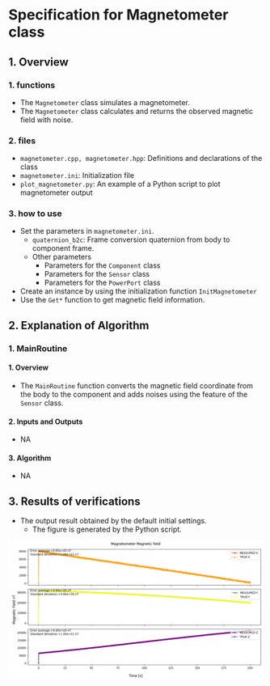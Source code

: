 # Specification for Magnetometer class

## 1.  Overview
### 1. functions 
- The `Magnetometer` class simulates a magnetometer.
- The `Magnetometer` class calculates and returns the observed magnetic field with noise.

### 2. files
- `magnetometer.cpp, magnetometer.hpp`: Definitions and declarations of the class
- `magnetometer.ini`: Initialization file
- `plot_magnetometer.py`: An example of a Python script to plot magnetometer output

### 3. how to use
- Set the parameters in `magnetometer.ini`.
  - `quaternion_b2c`: Frame conversion quaternion from body to component frame.
  - Other parameters
    - Parameters for the `Component` class
    - Parameters for the `Sensor` class
    - Parameters for the `PowerPort` class
- Create an instance by using the initialization function `InitMagnetometer`
- Use the `Get*` function to get magnetic field information.


## 2. Explanation of Algorithm 

### 1. MainRoutine
#### 1. Overview
- The `MainRoutine` function converts the magnetic field coordinate from the body to the component and adds noises using the feature of the `Sensor` class.

#### 2. Inputs and Outputs
- NA

#### 3. Algorithm
- NA


## 3. Results of verifications
- The output result obtained by the default initial settings.
  - The figure is generated by the Python script.

![](./figs/magnetometer_output.png)
